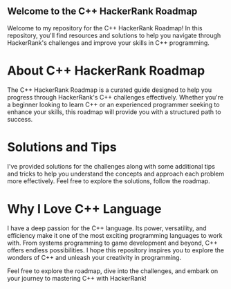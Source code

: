 ## Welcome to the C++ HackerRank Roadmap

Welcome to my repository for the C++ HackerRank Roadmap! In this repository, you'll find resources and solutions to help you navigate through HackerRank's challenges and improve your skills in C++ programming.

# About C++ HackerRank Roadmap

The C++ HackerRank Roadmap is a curated guide designed to help you progress through HackerRank's C++ challenges effectively. Whether you're a beginner looking to learn C++ or an experienced programmer seeking to enhance your skills, this roadmap will provide you with a structured path to success.

# Solutions and Tips

I've provided solutions for the challenges along with some additional tips and tricks to help you understand the concepts and approach each problem more effectively. Feel free to explore the solutions, follow the roadmap.
# Why I Love C++ Language

I have a deep passion for the C++ language. Its power, versatility, and efficiency make it one of the most exciting programming languages to work with. From systems programming to game development and beyond, C++ offers endless possibilities. I hope this repository inspires you to explore the wonders of C++ and unleash your creativity in programming.

Feel free to explore the roadmap, dive into the challenges, and embark on your journey to mastering C++ with HackerRank!
